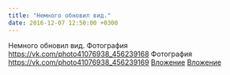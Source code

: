 ```yaml
---
title: "Немного обновил вид."
date: 2016-12-07 12:50:00 +0300
---
```


Немного обновил вид.
Фотография
<a class="vk-attach" href="https://vk.com/photo41076938_456239168">https://vk.com/photo41076938_456239168</a>
Фотография
<a class="vk-attach" href="https://vk.com/photo41076938_456239169">https://vk.com/photo41076938_456239169</a>
<a class="vk-attach" href="https://vk.com/photo41076938_456239168">Вложение</a>
<a class="vk-attach" href="https://vk.com/photo41076938_456239169">Вложение</a>
